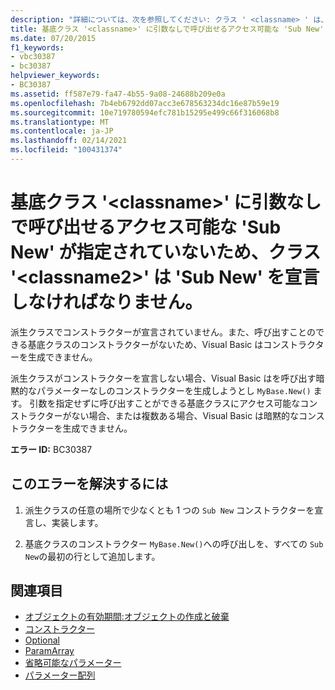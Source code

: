 ```yaml
---
description: "詳細については、次を参照してください: クラス ' <classname> ' は、' Sub new ' を宣言しなければなりません。基底クラス ' ' には、 <classname2> 引数なしで呼び出すことができるアクセス可能な ' sub new ' がありません。"
title: 基底クラス '<classname>' に引数なしで呼び出せるアクセス可能な 'Sub New' が指定されていないため、クラス '<classname2>' は 'Sub New' を宣言しなければなりません。
ms.date: 07/20/2015
f1_keywords:
- vbc30387
- bc30387
helpviewer_keywords:
- BC30387
ms.assetid: ff587e79-fa47-4b55-9a08-24688b209e0a
ms.openlocfilehash: 7b4eb6792dd07acc3e678563234dc16e87b59e19
ms.sourcegitcommit: 10e719780594efc781b15295e499c66f316068b8
ms.translationtype: MT
ms.contentlocale: ja-JP
ms.lasthandoff: 02/14/2021
ms.locfileid: "100431374"
---
```

# <a name="class-classname-must-declare-a-sub-new-because-its-base-class-classname2-does-not-have-an-accessible-sub-new-that-can-be-called-with-no-arguments"></a>基底クラス '\<classname>' に引数なしで呼び出せるアクセス可能な 'Sub New' が指定されていないため、クラス '\<classname2>' は 'Sub New' を宣言しなければなりません。

派生クラスでコンストラクターが宣言されていません。また、呼び出すことのできる基底クラスのコンストラクターがないため、Visual Basic はコンストラクターを生成できません。  
  
 派生クラスがコンストラクターを宣言しない場合、Visual Basic はを呼び出す暗黙的なパラメーターなしのコンストラクターを生成しようとし `MyBase.New()` ます。 引数を指定せずに呼び出すことができる基底クラスにアクセス可能なコンストラクターがない場合、または複数ある場合、Visual Basic は暗黙的なコンストラクターを生成できません。  
  
 **エラー ID:** BC30387  
  
## <a name="to-correct-this-error"></a>このエラーを解決するには  
  
1. 派生クラスの任意の場所で少なくとも 1 つの `Sub New` コンストラクターを宣言し、実装します。  
  
2. 基底クラスのコンストラクター `MyBase.New()`への呼び出しを、すべての `Sub New`の最初の行として追加します。  
  
## <a name="see-also"></a>関連項目

- [オブジェクトの有効期間:オブジェクトの作成と破棄](../programming-guide/language-features/objects-and-classes/object-lifetime-how-objects-are-created-and-destroyed.md)
- [コンストラクター](../programming-guide/concepts/object-oriented-programming.md#constructors)
- [Optional](../language-reference/modifiers/optional.md)
- [ParamArray](../language-reference/modifiers/paramarray.md)
- [省略可能なパラメーター](../programming-guide/language-features/procedures/optional-parameters.md)
- [パラメーター配列](../programming-guide/language-features/procedures/parameter-arrays.md)
